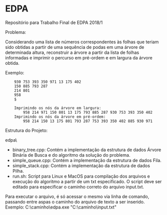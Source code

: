 # EDPA
Repositório para Trabalho Final de EDPA 2018/1

Problema:

Considerando uma lista de números correspondentes às folhas que teriam sido obtidas a partir de uma sequência de podas em uma árvore de determinada altura, reconstruir a árvore a partir da lista de folhas informadas e imprimir o percurso em pré-ordem e em largura da árvore obtida.
	
Exemplo:
	
		930 753 393 350 971 13 175 402
		150 885 793 287
		214 801
		958
		$
	
		Imprimindo os nós da árvore em largura: 
			958 214 971 150 801 13 175 793 885 287 930 753 393 350 402 
		Imprimindo os nós da árvore em pré-ordem: 
			958 214 150 13 175 801 793 287 753 393 350 402 885 930 971

Estrutura do Projeto:

edpa\
* binary_tree.cpp: Contém a implementação da estrutura de dados Árvore Binária de Busca e do algoritmo da solução do problema.
* simple_queue.cpp: Contém a implementação da estrutura de dados Fila.
* simple_stack.cpp: Contém a implementação da estrutura de dados Pilha.
* run.sh: Script para Linux e MacOS para compilação dos arquivos e execução do algoritmo a partir de um txt especificado. O script deve ser editado para especificar o caminho correto do arquivo input.txt.

Para executar o arquivo, é só acessar o mesmo via linha de comando, passando entre aspas o caminho do arquivo de texto a ser inserido.
Exemplo: C:\caminho\edpa.exe "C:\caminho\input.txt"
